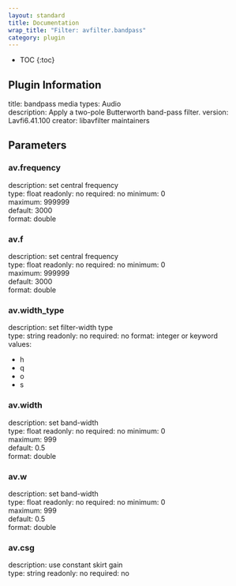 ```yaml
---
layout: standard
title: Documentation
wrap_title: "Filter: avfilter.bandpass"
category: plugin
---
```

* TOC
{:toc}

## Plugin Information

title: bandpass
media types:
Audio  
description: Apply a two-pole Butterworth band-pass filter.
version: Lavfi6.41.100
creator: libavfilter maintainers

## Parameters

### av.frequency

description:
set central frequency  
type: float
readonly: no
required: no
minimum: 0  
maximum: 999999  
default: 3000  
format: double  

### av.f

description:
set central frequency  
type: float
readonly: no
required: no
minimum: 0  
maximum: 999999  
default: 3000  
format: double  

### av.width_type

description:
set filter-width type  
type: string
readonly: no
required: no
format: integer or keyword  
values:
* h
* q
* o
* s

### av.width

description:
set band-width  
type: float
readonly: no
required: no
minimum: 0  
maximum: 999  
default: 0.5  
format: double  

### av.w

description:
set band-width  
type: float
readonly: no
required: no
minimum: 0  
maximum: 999  
default: 0.5  
format: double  

### av.csg

description:
use constant skirt gain  
type: string
readonly: no
required: no

